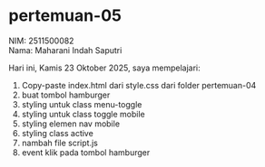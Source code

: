 # pertemuan-05

NIM: 2511500082<br>
Nama: Maharani Indah Saputri<br>

Hari ini, Kamis 23 Oktober 2025, saya mempelajari:
<ol>
 <li>Copy-paste index.html dari style.css dari folder pertemuan-04</li>
 <li>buat tombol hamburger</li>
 <li>styling untuk class menu-toggle</li>
 <li>styling untuk class toggle mobile</li>
 <li>styling elemen nav mobile</li>
 <li>styling class active</li>
 <li>nambah file script.js</li>
 <li>event klik pada tombol hamburger</li>
</ol>
